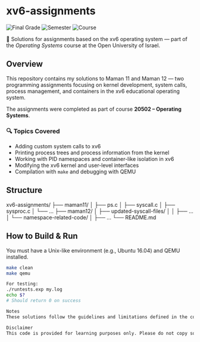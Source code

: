 # xv6-assignments

![Final Grade](https://img.shields.io/badge/grade-100-brightgreen.svg)
![Semester](https://img.shields.io/badge/semester-2024A-blue.svg)
![Course](https://img.shields.io/badge/course-operating_systems-lightgrey.svg)


📘 Solutions for assignments based on the xv6 operating system — part of the *Operating Systems* course at the Open University of Israel.

## Overview

This repository contains my solutions to Maman 11 and Maman 12 — two programming assignments focusing on kernel development, system calls, process management, and containers in the xv6 educational operating system.

The assignments were completed as part of course **20502 – Operating Systems**.

### 🔍 Topics Covered
- Adding custom system calls to xv6
- Printing process trees and process information from the kernel
- Working with PID namespaces and container-like isolation in xv6
- Modifying the xv6 kernel and user-level interfaces
- Compilation with `make` and debugging with QEMU

## Structure

xv6-assignments/
├── maman11/
│ ├── ps.c
│ ├── syscall.c
│ ├── sysproc.c
│ └── ...
├── maman12/
│ ├── updated-syscall-files/
│ │ ├── ...
│ └── namespace-related-code/
│ ├── ...
└── README.md

## How to Build & Run

You must have a Unix-like environment (e.g., Ubuntu 16.04) and QEMU installed.

```bash
make clean
make qemu

For testing:
./runtests.exp my.log
echo $?
# Should return 0 on success

Notes
These solutions follow the guidelines and limitations defined in the course, including restrictions on modifying certain files (e.g., syscall.h), and follow conventions for system call naming and kernel structure.

Disclaimer
This code is provided for learning purposes only. Please do not copy solutions directly — understanding and implementing the logic yourself is key to mastering systems programming.
